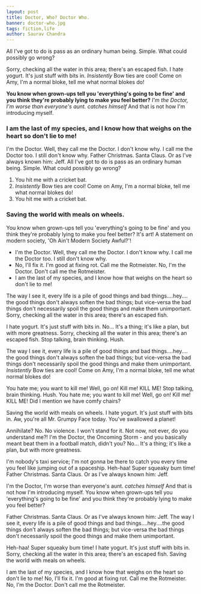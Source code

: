 ```yaml
---
layout: post
title: Doctor, Who? Doctor Who.
banner: doctor-who.jpg
tags: fiction,life
author: Saurav Chandra
---
```

All I've got to do is pass as an ordinary human being. Simple. What could possibly go wrong?

Sorry, checking all the water in this area; there's an escaped fish. I hate yogurt. It's just stuff with bits in. *Insistently* Bow ties are cool! Come on Amy, I'm a normal bloke, tell me what normal blokes do!

__You know when grown-ups tell you 'everything's going to be fine' and you think they're probably lying to make you feel better?__ *I'm the Doctor, I'm worse than everyone's aunt.* *catches himself* And that is not how I'm introducing myself.

### I am the last of my species, and I know how that weighs on the heart so don't lie to me!

I'm the Doctor. Well, they call me the Doctor. I don't know why. I call me the Doctor too. I still don't know why. Father Christmas. Santa Claus. Or as I've always known him: Jeff. All I've got to do is pass as an ordinary human being. Simple. What could possibly go wrong?

1. You hit me with a cricket bat.
2. *Insistently* Bow ties are cool! Come on Amy, I'm a normal bloke, tell me what normal blokes do!
3. You hit me with a cricket bat.

### Saving the world with meals on wheels.

You know when grown-ups tell you 'everything's going to be fine' and you think they're probably lying to make you feel better? It's art! A statement on modern society, 'Oh Ain't Modern Society Awful?'!

* I'm the Doctor. Well, they call me the Doctor. I don't know why. I call me the Doctor too. I still don't know why.
* No, I'll fix it. I'm good at fixing rot. Call me the Rotmeister. No, I'm the Doctor. Don't call me the Rotmeister.
* I am the last of my species, and I know how that weighs on the heart so don't lie to me!

The way I see it, every life is a pile of good things and bad things.…hey.…the good things don't always soften the bad things; but vice-versa the bad things don't necessarily spoil the good things and make them unimportant. Sorry, checking all the water in this area; there's an escaped fish.

I hate yogurt. It's just stuff with bits in. No… It's a thing; it's like a plan, but with more greatness. Sorry, checking all the water in this area; there's an escaped fish. Stop talking, brain thinking. Hush.

The way I see it, every life is a pile of good things and bad things.…hey.…the good things don't always soften the bad things; but vice-versa the bad things don't necessarily spoil the good things and make them unimportant. *Insistently* Bow ties are cool! Come on Amy, I'm a normal bloke, tell me what normal blokes do!

You hate me; you want to kill me! Well, go on! Kill me! KILL ME! Stop talking, brain thinking. Hush. You hate me; you want to kill me! Well, go on! Kill me! KILL ME! Did I mention we have comfy chairs?

Saving the world with meals on wheels. I hate yogurt. It's just stuff with bits in. Aw, you're all Mr. Grumpy Face today. You've swallowed a planet!

Annihilate? No. No violence. I won't stand for it. Not now, not ever, do you understand me?! I'm the Doctor, the Oncoming Storm - and you basically meant beat them in a football match, didn't you? No… It's a thing; it's like a plan, but with more greatness.

I'm nobody's taxi service; I'm not gonna be there to catch you every time you feel like jumping out of a spaceship. Heh-haa! Super squeaky bum time! Father Christmas. Santa Claus. Or as I've always known him: Jeff.

I'm the Doctor, I'm worse than everyone's aunt. *catches himself* And that is not how I'm introducing myself. You know when grown-ups tell you 'everything's going to be fine' and you think they're probably lying to make you feel better?

Father Christmas. Santa Claus. Or as I've always known him: Jeff. The way I see it, every life is a pile of good things and bad things.…hey.…the good things don't always soften the bad things; but vice-versa the bad things don't necessarily spoil the good things and make them unimportant.

Heh-haa! Super squeaky bum time! I hate yogurt. It's just stuff with bits in. Sorry, checking all the water in this area; there's an escaped fish. Saving the world with meals on wheels.

I am the last of my species, and I know how that weighs on the heart so don't lie to me! No, I'll fix it. I'm good at fixing rot. Call me the Rotmeister. No, I'm the Doctor. Don't call me the Rotmeister.

